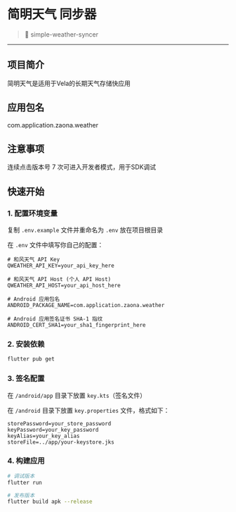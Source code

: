# 简明天气 同步器

> 🧩 simple-weather-syncer

---

## 项目简介

简明天气是适用于Vela的长期天气存储快应用

## 应用包名
com.application.zaona.weather

## 注意事项

连续点击版本号 7 次可进入开发者模式，用于SDK调试

## 快速开始

### 1. 配置环境变量

复制 `.env.example` 文件并重命名为 `.env` 放在项目根目录

在 `.env` 文件中填写你自己的配置：

```env
# 和风天气 API Key
QWEATHER_API_KEY=your_api_key_here
   
# 和风天气 API Host (个人 API Host)
QWEATHER_API_HOST=your_api_host_here
   
# Android 应用包名
ANDROID_PACKAGE_NAME=com.application.zaona.weather
   
# Android 应用签名证书 SHA-1 指纹
ANDROID_CERT_SHA1=your_sha1_fingerprint_here
```

### 2. 安装依赖

```bash
flutter pub get
```

### 3. 签名配置

在 `/android/app` 目录下放置 `key.kts`（签名文件）

在 `/android` 目录下放置 `key.properties` 文件，格式如下：

```properties
storePassword=your_store_password
keyPassword=your_key_password
keyAlias=your_key_alias
storeFile=../app/your-keystore.jks
```

### 4. 构建应用

```bash
# 调试版本
flutter run

# 发布版本
flutter build apk --release
```

